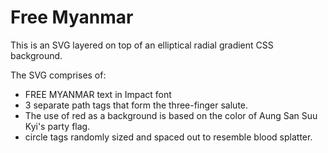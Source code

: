 # Free Myanmar 
This is an SVG layered on top of an elliptical radial gradient CSS background.

The SVG comprises of:
- FREE MYANMAR text in Impact font
- 3 separate path tags that form the three-finger salute.
- The use of red as a background is based on the color of Aung San Suu Kyi's party flag.
- circle tags randomly sized and spaced out to resemble blood splatter.
